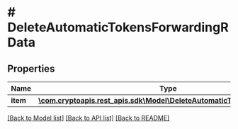 # # DeleteAutomaticTokensForwardingRData

## Properties

Name | Type | Description | Notes
------------ | ------------- | ------------- | -------------
**item** | [**\com.cryptoapis.rest_apis.sdk\Model\DeleteAutomaticTokensForwardingRI**](DeleteAutomaticTokensForwardingRI.md) |  |

[[Back to Model list]](../../README.md#models) [[Back to API list]](../../README.md#endpoints) [[Back to README]](../../README.md)

